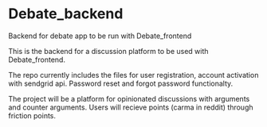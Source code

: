 # Debate_backend
Backend for debate app to be run with Debate_frontend

This is the backend for a discussion platform to be used with Debate_frontend.

The repo currently includes the files for user registration, account activation with sendgrid api. Password reset and forgot password functionalty.

The project will be a platform for opinionated discussions with arguments and counter arguments. Users will recieve points (carma in reddit) through friction points.
